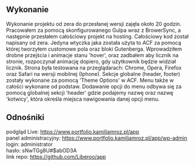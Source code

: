 

## Wykonanie
Wykonanie projektu od zera do przesłanej wersji zajęła około 20 godzin. Pracowałem za pomocą skonfigurowanego Gulpa wraz z BrowerSync, a następnie przesłałem całościowy projekt na hosting. Całościowy kod został napisany od zera. Jedyna wtyczka jaka została użyta to ACF za pomocą której tworzyłem customowe pola oraz bloki Gutenberga. Wprowadziłem drobne przejścia i animacje stanu 'hover', oraz zadbałem aby licznik na stronie, rozpoczynał animację dopiero, gdy użytkownik będzie widział licznik. Strona była testowana na przeglądarach: Chrome, Opera, Firefox oraz Safari na wersji mobilnej (Iphone). Sekcje globalne (header, footer) zostały wykonane za pomocą 'Theme Options' w ACF. Menu także w całości wykonane od podstaw. Dodawanie opcji do menu odbywa się za pomocą globalnej sekcji 'header' gdzie podajemy nazwę oraz nazwę 'kotwicy', która określa miejsca nawigowania danej opcji menu. 

## Odnośniki
podgląd Live: https://www.portfolio.kamiljamroz.pl/app <br />
panel administracyjny: https://www.portfolio.kamiljamroz.pl/app/wp-admin <br />
login: administrator <br />
hasło: sNwTGg8U#$abOD3A <br />
link repo: https://github.com/Liberoo/app <br />

